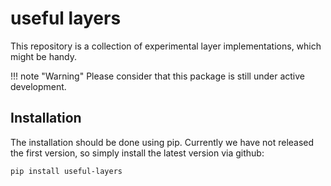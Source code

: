 # useful layers

This repository is a collection of experimental layer implementations, which might be handy.

!!! note "Warning"
    Please consider that this package is still under active development.

## Installation

The installation should be done using pip.
Currently we have not released the first version, so simply install the latest version via github:

```bash
pip install useful-layers
```
